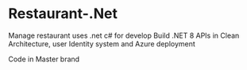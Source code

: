 # Restaurant-.Net
Manage restaurant uses .net c# for develop
Build .NET 8 APIs in Clean Architecture, user Identity system and Azure deployment

Code in Master brand

